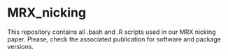 # MRX_nicking
This repository contains all .bash and .R scripts used in our MRX nicking paper. Please, check the associated publication for software and package versions.

